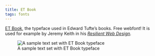 ```yaml
---
title: ET Book
tags: fonts
---
```

[ET Book](https://edwardtufte.github.io/et-book/), the typeface used in Edward Tufte’s books. Free webfont! It is used for example by Jeremy Keith in his *[Resilient Web Design](https://resilientwebdesign.com).* 

<figure>
<img src="/img/type/et-book.jpg" class="br" alt="A sample text set with ET Book typeface">
<figcaption>A sample text set with ET Book typeface</figcaption>
</figure>